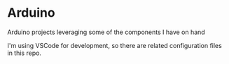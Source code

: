 # Arduino

Arduino projects leveraging some of the components I have on hand

I'm using VSCode for development, so there are related configuration files in this repo.
